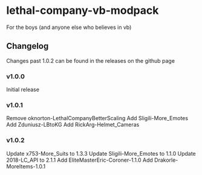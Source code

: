 # lethal-company-vb-modpack
 
For the boys (and anyone else who believes in vb)


## Changelog

Changes past 1.0.2 can be found in the releases on the github page

### v1.0.0

Initial release

### v1.0.1

Remove oknorton-LethalCompanyBetterScaling
Add Sligili-More_Emotes
Add Zduniusz-LBtoKG
Add RickArg-Helmet_Cameras

### v1.0.2

Update x753-More_Suits to 1.3.3
Update Sligili-More_Emotes to 1.1.0
Update 2018-LC_API to 2.1.1
Add EliteMasterEric-Coroner-1.1.0
Add Drakorle-MoreItems-1.0.1